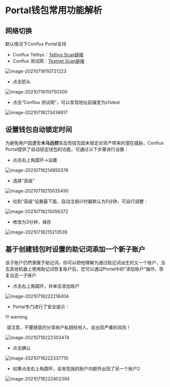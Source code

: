 # Portal钱包常用功能解析



## 网络切换

默认情况下Conflux Portal支持

- Conflux Tethys：[Tethys Scan链接](https://confluxscan.io/)
- Conflux 测试网：[Testnet Scan链接](https://testnet.confluxscan.io/)

![image-20210718110721223](./figure/image-20210718110721223.png)

- 点击箭头

![image-20210718110750300](./figure/image-20210718110750300.png)

- 点击“Conflux 测试网”，可以发现地址前缀变为cfxtest

![image-20210718213436617](./figure/image-20210718213436617.png)

## 设置钱包自动锁定时间

为避免用户因遭受**木马远控**攻击而钱包因未锁定对资产带来的潜在威胁，Conflux Portal提供了自动锁定钱包的功能，可通过以下步骤进行设置：

- 点击右上角圆环->设置

![image-20210718214950376](./figure/image-20210718214950376.png)

- 选择“高级”

![image-20210718215035490](./figure/image-20210718215035490.png)

- 拉到“高级”设置最下面，自动注销计时器默认为5分钟，可自行调整：

![image-20210718215056372](./figure/image-20210718215056372.png)

- 修改为3分钟，保存

![image-20210718215213539](./figure/image-20210718215213539.png)

## 基于创建钱包时设置的助记词添加一个新子账户

该子账户仍然隶属于助记词，你可以把他理解为通过助记词派生的又一个账户，当去其他机器上使用助记词恢复账户后，您可以通过Portal中的”添加账户“操作，恢复出这一子账户

* 点击右上角圆环，并单击添加账户

![image-20210718222218404](./figure/image-20210718222218404.png)

- Portal专门进行了安全提示：

!!! warning

​	请注意，不要随意的分享账户私钥给他人，会出现严重的风险！

![image-20210718222303474](./figure/image-20210718222303474.png)

- 点击确认

![image-20210718222337710](./figure/image-20210718222337710.png)

- 如果点击右上角圆环，会发现我的账户内额外出现了另一个账户2

![image-20210718222402394](./figure/image-20210718222402394.png)